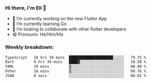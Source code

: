 ### Hi there, I'm Eli 👋
- 🔭 I’m currently working on the new Flutter App
- 🌱 I’m currently learning Go
- 🦄 I’m looking to collaborate with other flutter developers
- 😄 Pronouns: He/Him/His

### Weekly breakdown:
<!--START_SECTION:waka-->

```txt
TypeScript   28 hrs 29 mins  ████████████████████░░░░░   79.75 %
Dart         6 hrs 38 mins   ████▓░░░░░░░░░░░░░░░░░░░░   18.58 %
YAML         19 mins         ▒░░░░░░░░░░░░░░░░░░░░░░░░   00.90 %
Other        16 mins         ▒░░░░░░░░░░░░░░░░░░░░░░░░   00.76 %
JSON         0 secs          ░░░░░░░░░░░░░░░░░░░░░░░░░   00.02 %
```

<!--END_SECTION:waka-->
